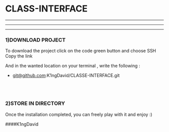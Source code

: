 # CLASS-INTERFACE
----------------------------
----
------------




<h3>1)DOWNLOAD PROJECT</h3>


To download the project click on the code green button and choose SSH
<br>
Copy the link

And in the wanted location on your terminal , write the following :

- git@github.com:K1ngDavid/CLASSE-INTERFACE.git


<br><br>
<h3>2)STORE IN DIRECTORY</h3>

Once the installation completed, you can freely play with it and enjoy :)

####K1ngDavid
